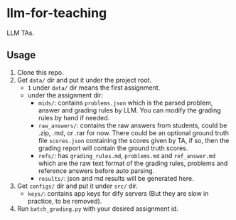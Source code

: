 # llm-for-teaching
LLM TAs.

## Usage

1. Clone this repo.
2. Get `data/` dir and put it under the project root.
    - `1` under `data/` dir means the first assignment.
    - under the assignment dir:
      - `mids/`: contains `problems.json` which is the parsed problem, answer and grading rules by LLM. You can modify the grading rules by hand if needed.
      - `raw_answers/`: contains the raw answers from students, could be .zip, .md, or .rar for now. There could be an optional ground truth file `scores.json` containing the scores given by TA, if so, then the grading report will contain the ground truth scores.
      - `refs/`: has `grading_rules.md`, `problems.md` and `ref_answer.md` which are the raw text format of the grading rules, problems and reference answers before auto parsing.
      - `results/`: json and md results will be generated here.
3. Get `configs/` dir and put it under `src/` dir.
    - `keys/`: contains app keys for dify servers (But they are slow in practice, to be removed).
4. Run `batch_grading.py` with your desired assignment id.
